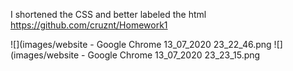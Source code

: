 I shortened the CSS and better labeled the html
https://github.com/cruznt/Homework1

![](images/website - Google Chrome 13_07_2020 23_22_46.png
![](images/website - Google Chrome 13_07_2020 23_23_15.png

